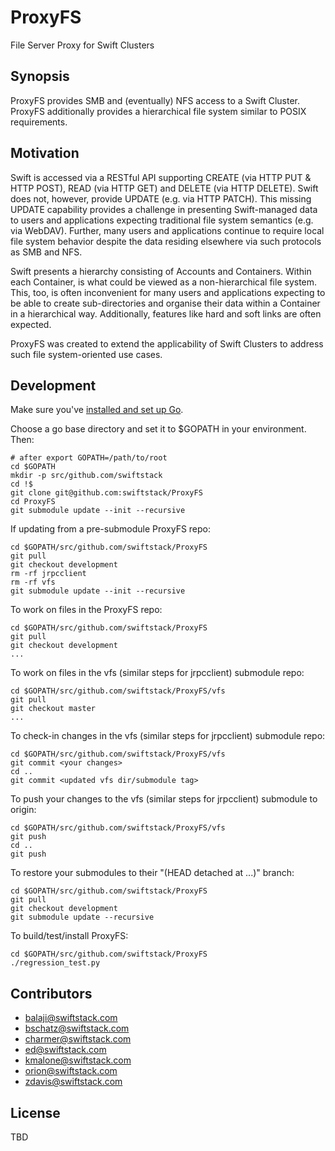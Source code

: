 # ProxyFS
File Server Proxy for Swift Clusters

## Synopsis

ProxyFS provides SMB and (eventually) NFS access to a Swift Cluster. ProxyFS additionally provides a hierarchical file system similar to POSIX requirements.

## Motivation

Swift is accessed via a RESTful API supporting CREATE (via HTTP PUT & HTTP POST), READ (via HTTP GET) and DELETE (via HTTP DELETE). Swift does not, however, provide UPDATE (e.g. via HTTP PATCH). This missing UPDATE capability provides a challenge in presenting Swift-managed data to users and applications expecting traditional file system semantics (e.g. via WebDAV). Further, many users and applications continue to require local file system behavior despite the data residing elsewhere via such protocols as SMB and NFS.

Swift presents a hierarchy consisting of Accounts and Containers. Within each Container, is what could be viewed as a non-hierarchical file system. This, too, is often inconvenient for many users and applications expecting to be able to create sub-directories and organise their data within a Container in a hierarchical way. Additionally, features like hard and soft links are often expected.

ProxyFS was created to extend the applicability of Swift Clusters to address such file system-oriented use cases.

## Development

Make sure you've [installed and set up Go](https://golang.org/doc/install#install).

Choose a go base directory and set it to $GOPATH in your environment. Then:

    # after export GOPATH=/path/to/root
    cd $GOPATH
    mkdir -p src/github.com/swiftstack
    cd !$
    git clone git@github.com:swiftstack/ProxyFS
    cd ProxyFS
    git submodule update --init --recursive

If updating from a pre-submodule ProxyFS repo:

    cd $GOPATH/src/github.com/swiftstack/ProxyFS
    git pull
    git checkout development
    rm -rf jrpcclient
    rm -rf vfs
    git submodule update --init --recursive

To work on files in the ProxyFS repo:

    cd $GOPATH/src/github.com/swiftstack/ProxyFS
    git pull
    git checkout development
    ...

To work on files in the vfs (similar steps for jrpcclient) submodule repo:

    cd $GOPATH/src/github.com/swiftstack/ProxyFS/vfs
    git pull
    git checkout master
    ...

To check-in changes in the vfs (similar steps for jrpcclient) submodule repo:

    cd $GOPATH/src/github.com/swiftstack/ProxyFS/vfs
    git commit <your changes>
    cd ..
    git commit <updated vfs dir/submodule tag>

To push your changes to the vfs (similar steps for jrpcclient) submodule to origin:

    cd $GOPATH/src/github.com/swiftstack/ProxyFS/vfs
    git push
    cd ..
    git push

To restore your submodules to their "(HEAD detached at ...)" branch:

    cd $GOPATH/src/github.com/swiftstack/ProxyFS
    git pull
    git checkout development
    git submodule update --recursive

To build/test/install ProxyFS:

    cd $GOPATH/src/github.com/swiftstack/ProxyFS
    ./regression_test.py

## Contributors

 * balaji@swiftstack.com
 * bschatz@swiftstack.com
 * charmer@swiftstack.com
 * ed@swiftstack.com
 * kmalone@swiftstack.com
 * orion@swiftstack.com
 * zdavis@swiftstack.com

## License

TBD
